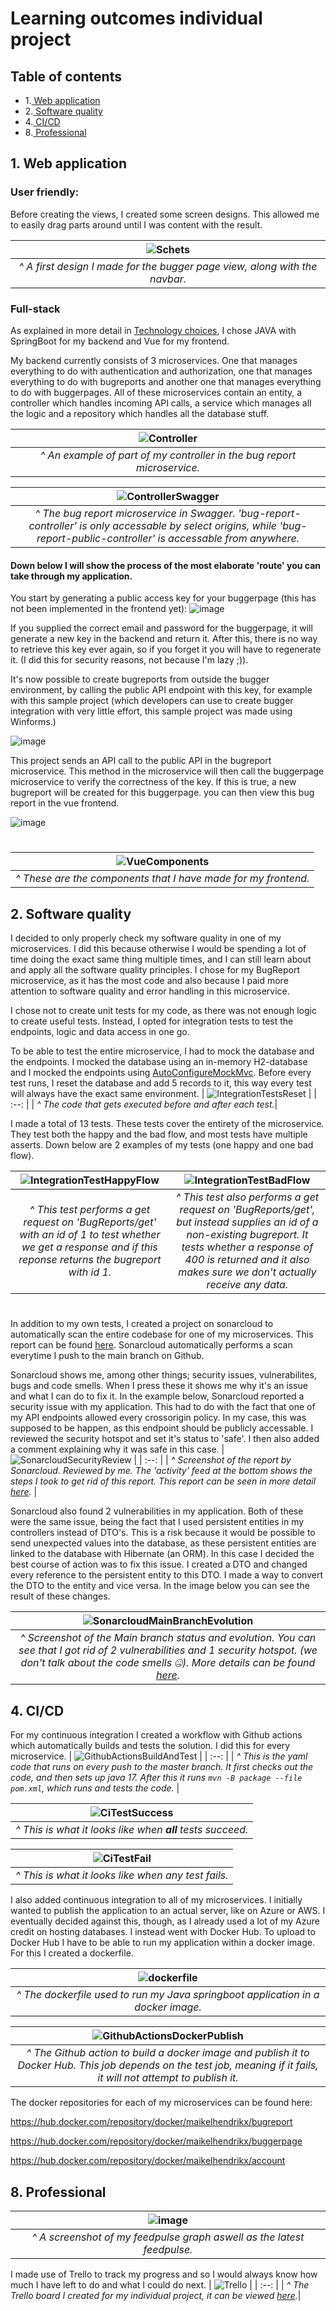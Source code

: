 # Learning outcomes individual project

## Table of contents

- 1.[ Web application](#1-web-application)
- 2.[ Software quality](#2-software-quality)
- 4.[ CI/CD](#4-cicd)
- 8.[ Professional](#8-professional)


## 1. Web application

### User friendly:
Before creating the views, I created some screen designs. This allowed me to easily drag parts around until I was content with the result.

| ![Schets](https://user-images.githubusercontent.com/84376526/169283094-832a330c-2ac4-4685-853b-e7e9d48648a0.png) |
| :--: |
| _^ A first design I made for the bugger page view, along with the navbar._ |


### Full-stack
As explained in more detail in [Technology choices](README.md#technology-choices), I chose JAVA with SpringBoot for my backend and Vue for my frontend.

My backend currently consists of 3 microservices. One that manages everything to do with authentication and authorization, one that manages everything to do with bugreports and another one that manages everything to do with buggerpages. All of these microservices contain an entity, a controller which handles incoming API calls, a service which manages all the logic and a repository which handles all the database stuff.

| ![Controller](https://user-images.githubusercontent.com/84376526/171581658-c1f11bd2-125b-49d5-9735-a8cd11fc5876.png) |
| :--: |
| _^ An example of part of my controller in the bug report microservice._ |

| ![ControllerSwagger](https://user-images.githubusercontent.com/84376526/171582870-52ee3035-b3a2-46be-99d5-e0c4b7a80e45.png) |
| :--: |
| _^ The bug report microservice in Swagger. 'bug-report-controller' is only accessable by select origins, while 'bug-report-public-controller' is accessable from anywhere._ |

#### Down below I will show the process of the most elaborate 'route' you can take through my application.

You start by generating a public access key for your buggerpage (this has not been implemented in the frontend yet):
![image](https://user-images.githubusercontent.com/84376526/171620144-1e249a9f-c38b-4749-8de1-e69e44078efe.png)

If you supplied the correct email and password for the buggerpage, it will generate a new key in the backend and return it. After this, there is no way to retrieve this key ever again, so if you forget it you will have to regenerate it. (I did this for security reasons, not because I'm lazy ;)). 

It's now possible to create bugreports from outside the bugger environment, by calling the public API endpoint with this key, for example with this sample project (which developers can use to create bugger integration with very little effort, this sample project was made using Winforms.)

![image](https://user-images.githubusercontent.com/84376526/171621594-3c1900f4-c230-4ff6-a2bc-68c2844b587b.png)

This project sends an API call to the public API in the bugreport microservice. This method in the microservice will then call the buggerpage microservice to verify the correctness of the key. If this is true, a new bugreport will be created for this buggerpage. you can then view this bug report in the vue frontend.

![image](https://user-images.githubusercontent.com/84376526/171833520-7bbd6922-83ba-4145-b5ba-dc65bba1a7e1.png)

#

| ![VueComponents](https://user-images.githubusercontent.com/84376526/171408014-27c3e85e-715e-4401-bda4-40a82489c785.png) |
| :--: |
| _^ These are the components that I have made for my frontend._|


## 2. Software quality
I decided to only properly check my software quality in one of my microservices. I did this because otherwise I would be spending a lot of time doing the exact same thing multiple times, and I can still learn about and apply all the software quality principles. I chose for my BugReport microservice, as it has the most code and also because I paid more attention to software quality and error handling in this microservice.

I chose not to create unit tests for my code, as there was not enough logic to create useful tests. Instead, I opted for integration tests to test the endpoints, logic and data access in one go.

To be able to test the entire microservice, I had to mock the database and the endpoints. I mocked the database using an in-memory H2-database and I mocked the endpoints using [AutoConfigureMockMvc](https://docs.spring.io/spring-boot/docs/current/api/org/springframework/boot/test/autoconfigure/web/servlet/AutoConfigureMockMvc.html). Before every test runs, I reset the database and add 5 records to it, this way every test will always have the exact same environment.
| ![IntegrationTestsReset](https://user-images.githubusercontent.com/84376526/171234647-ac3e3412-b2ea-4cbd-b2e7-0e87e0e9086d.png) |
| :--: |
| _^ The code that gets executed before and after each test._|

I made a total of 13 tests. These tests cover the entirety of the microservice. They test both the happy and the bad flow, and most tests have multiple asserts. Down below are 2 examples of my tests (one happy and one bad flow).

| ![IntegrationTestHappyFlow](https://user-images.githubusercontent.com/84376526/171235360-6ebdb2da-13a5-4611-ac15-e7ab8036c234.png) | ![IntegrationTestBadFlow](https://user-images.githubusercontent.com/84376526/171235379-8220f11b-ba50-4356-94a2-d3e6880099bf.png) |
| :--: | :--: |
| _^ This test performs a get request on 'BugReports/get' with an id of 1 to test whether we get a response and if this reponse returns the bugreport with id 1._ | _^ This test also performs a get request on 'BugReports/get', but instead supplies an id of a non-existing bugreport. It tests whether a response of 400 is returned and it also makes sure we don't actually receive any data._ |

#

In addition to my own tests, I created a project on sonarcloud to automatically scan the entire codebase for one of my microservices. This report can be found [here](https://sonarcloud.io/project/overview?id=MaikelHendrikx1_bugreport). Sonarcloud automatically performs a scan everytime I push to the main branch on Github.

Sonarcloud shows me, among other things; security issues, vulnerabilites, bugs and code smells. When I press these it shows me why it's an issue and what I can do to fix it. In the example below, Sonarcloud reported a security issue with my application. This had to do with the fact that one of my API endpoints allowed every crossorigin policy. In my case, this was supposed to be happen, as this endpoint should be publicly accessable. I reviewed the security hotspot and set it's status to 'safe'. I then also added a comment explaining why it was safe in this case.
| ![SonarcloudSecurityReview](https://user-images.githubusercontent.com/84376526/171207813-c430fd71-5958-4de6-bee6-be7c0620ebab.png) |
| :--: |
| _^ Screenshot of the report by Sonarcloud. Reviewed by me. The 'activity' feed at the bottom shows the steps I took to get rid of this report. This report can be seen in more detail [here](https://sonarcloud.io/project/security_hotspots?id=MaikelHendrikx1_bugreport&hotspots=AYEAfOCwcu6je62Ut3Ix)._ |

Sonarcloud also found 2 vulnerabilities in my application. Both of these were the same issue, being the fact that I used persistent entities in my controllers instead of DTO's. This is a risk because it would be possible to send unexpected values into the database, as these persistent entities are linked to the database with Hibernate (an ORM). In this case I decided the best course of action was to fix this issue. I created a DTO and changed every reference to the persistent entity to this DTO. I made a way to convert the DTO to the entity and vice versa. In the image below you can see the result of these changes.

| ![SonarcloudMainBranchEvolution](https://user-images.githubusercontent.com/84376526/171225363-7f5a2bc1-c7a1-44e4-b510-b85bd169ea67.png) |
| :--: |
| _^ Screenshot of the Main branch status and evolution. You can see that I got rid of 2 vulnerabilities and 1 security hotspot. (we don't talk about the code smells 🤐). More details can be found [here](https://sonarcloud.io/project/overview?id=MaikelHendrikx1_bugreport)._ |

## 4. CI/CD

For my continuous integration I created a workflow with Github actions which automatically builds and tests the solution. I did this for every microservice.
| ![GithubActionsBuildAndTest](https://user-images.githubusercontent.com/84376526/171378736-0997cca0-e535-47cf-b159-ebe156e9f22e.png) |
| :--: |
| _^ This is the yaml code that runs on every push to the master branch. It first checks out the code, and then sets up java 17. After this it runs `mvn -B package --file pom.xml`, which runs and tests the code._ |

| ![CiTestSuccess](https://user-images.githubusercontent.com/84376526/171381017-3e3f84b5-7cfa-4e95-9d06-dad4b1086d78.png) |
| :--: | 
| _^ This is what it looks like when **all** tests succeed._ |

| ![CiTestFail](https://user-images.githubusercontent.com/84376526/171381295-8140cd8a-bb88-49b8-ad88-cdd0eaf197a0.png) |
| :--: | 
| _^ This is what it looks like when any test fails._ |


I also added continuous integration to all of my microservices. I initially wanted to publish the application to an actual server, like on Azure or AWS. I eventually decided against this, though, as I already used a lot of my Azure credit on hosting databases. I instead went with Docker Hub. To upload to Docker Hub I have to be able to run my application within a docker image. For this I created a dockerfile.

| ![dockerfile](https://user-images.githubusercontent.com/84376526/171396851-37569cc3-fab2-416e-a7ab-72ec6360b54e.png) |
| :--: |
| _^ The dockerfile used to run my Java springboot application in a docker image._ |

| ![GithubActionsDockerPublish](https://user-images.githubusercontent.com/84376526/171398115-c4906ba5-bcd6-45b4-b884-6b99d7c0bd4f.png) |
| :--: |
| _^ The Github action to build a docker image and publish it to Docker Hub. This job depends on the test job, meaning if it fails, it will not attempt to publish it._ |

The docker repositories for each of my microservices can be found here:

https://hub.docker.com/repository/docker/maikelhendrikx/bugreport

https://hub.docker.com/repository/docker/maikelhendrikx/buggerpage

https://hub.docker.com/repository/docker/maikelhendrikx/account

## 8. Professional

| ![image](https://user-images.githubusercontent.com/84376526/171623428-a2591655-d303-4696-b154-39a27bcf4dbb.png) |
| :--: |
| _^ A screenshot of my feedpulse graph aswell as the latest feedpulse._ |

I made use of Trello to track my progress and so I would always know how much I have left to do and what I could do next.
| ![Trello](https://user-images.githubusercontent.com/84376526/171999386-20dee924-8a7b-48af-96de-6b4b078e17a1.png) |
| :--: |
| _^ The Trello board I created for my individual project, it can be viewed [here](https://trello.com/b/xMfTvtMN/bugger)._|



